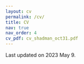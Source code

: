 ```yaml
---
layout: cv
permalink: /cv/
title: CV
nav: true
nav_order: 4
cv_pdf: cv_shadman_oct31.pdf
---
```

Last updated on 2023 May 9. 
